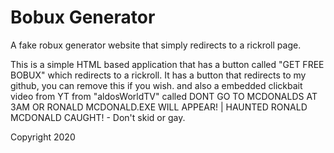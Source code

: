 # Bobux Generator
A fake robux generator website that simply redirects to a rickroll page.

This is a simple HTML based application that has a button called "GET FREE BOBUX" which redirects to a rickroll. It has a button that redirects to my github, you can remove this if you wish. and also a embedded clickbait video from YT from "aldosWorldTV" called DONT GO TO MCDONALDS AT 3AM OR RONALD MCDONALD.EXE WILL APPEAR! | HAUNTED RONALD MCDONALD CAUGHT! - Don't skid or gay. 

Copyright 2020
